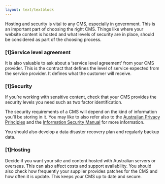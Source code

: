 ```yaml
---
layout: text/textblock
---
```

Hosting and security is vital to any CMS, especially in government. This is an important part of choosing the right CMS. Things like where your website content is hosted and what levels of security are in place, should be considered as part of the choosing process.
### [1]Service level agreement
It is also valuable to ask about a ‘service level agreement’ from your CMS provider. This is the contract that defines the level of service expected from the service provider. It defines what the customer will receive. 
### [1]Security
If you’re working with sensitive content, check that your CMS provides the security levels you need such as two factor identification.

The security requirements of a CMS will depend on the kind of information you’ll be storing in it. You may like to also refer also to the [Australian Privacy Principles](https://www.oaic.gov.au/privacy-law/privacy-act/australian-privacy-principles) and the [Information Security Manual](https://www.asd.gov.au/infosec/ism/) for more information.

You should also develop a data disaster recovery plan and regularly backup data.
### [1]Hosting
Decide if you want your site and content hosted with Australian servers or overseas. This can also affect costs and support availability. You should also check how frequently your supplier provides patches for the CMS and how often it is update. This keeps your CMS up to date and secure. 
